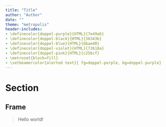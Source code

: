 ```yaml
---
title: "Title"
author: "Author"
date: ""
theme: "metropolis"
header-includes:
- \definecolor{doppel-purple}{HTML}{7e49a6}
- \definecolor{doppel-black}{HTML}{38343b}
- \definecolor{doppel-blue}{HTML}{6baed0}
- \definecolor{doppel-violet}{HTML}{72618a}
- \definecolor{doppel-pink}{HTML}{c25bcf}
- \metroset{block=fill}
- \setbeamercolor{alerted text}{ fg=doppel-purple, bg=doppel-purple}
---
```


# Section

## Frame

> Hello world!